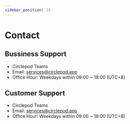```yaml
---
sidebar_position: 13
---
```

# Contact

## Bussiness Support

- Circlepod Teams 
- Email: [services@circlepod.app](mailto:services@circlepod.app)
- Office Hour: Weekdays within 09:00 ~ 18:00 (UTC+8)  

## Customer Support

- Circlepod Teams 
- Email: [services@circlepod.app](mailto:services@circlepod.app)
- Office Hour: Weekdays within 09:00 ~ 18:00 (UTC+8) 